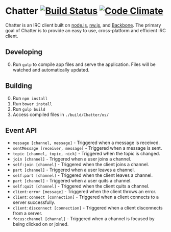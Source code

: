 # Chatter [![Build Status](https://img.shields.io/travis/Jake0oo0/chatter.svg?style=flat-square)](https://travis-ci.org/Jake0oo0/chatter) [![Code Climate](https://img.shields.io/codeclimate/github/Jake0oo0/chatter.svg?style=flat-square)](https://codeclimate.com/github/Jake0oo0/chatter)


Chatter is an IRC client built on [node.js](https://nodejs.org/), [nw.js](https://github.com/nwjs), and [Backbone](http://backbonejs.org/). The primary goal of Chatter is to provide an easy to use, cross-platform and efficient IRC client. 

## Developing
0. Run ```gulp``` to compile app files and serve the application. Files will be watched and automatically updated.

## Building
0. Run ```npm install```
0. Run ```bower install```
0. Run ```gulp build```
0. Access compiled files in ```./build/Chatter/os/```

## Event API

* ```message [channel, message]``` - Triggered when a message is received.
* ```sentMessage [receiver, message]``` - Triggered when a message is sent.
* ```topic [channel, topic, nick]``` - Triggered when the topic is changed.
* ```join [channel]``` - Triggered when a user joins a channel.
* ```self:join [channel]``` - Triggered when the client joins a channel.
* ```part [channel]``` - Triggered when a user leaves a channel.
* ```self:part [channel]``` - Triggered when the client leaves a channel.
* ```part [channel]``` - Triggered when a user quits a channel.
* ```self:quit [channel]``` - Triggered when the client quits a channel.
* ```client:error [message]``` - Triggered when the client throws an error.
* ```client:connect [connection]``` - Triggered when a client connects to a server successfully.
* ```client:disconnect [connection]``` - Triggered when a client disconnects from a server.
* ```focus:channel [channel]``` - Triggered when a channel is focused by being clicked on or joined.